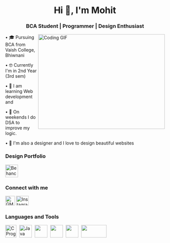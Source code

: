 <h1 align="center"> Hi 👋, I'm Mohit </h1>
<h3 align="center"> BCA Student | Programmer | Design Enthusiast</h3>
<img align="right" alt="Coding GIF" width="400px" src="https://miro.medium.com/v2/resize:fit:1358/1*-ntL3Dsvc-dJ5cLGRtSuEw.gif" height="300">

• 🎓 Pursuing BCA from Vaish College, Bhiwnani 

• 🤓 Currently I'm in 2nd Year (3rd sem)

• 🌱 I am learning Web development and 

• 🌱 On weekends I do DSA to improve my logic.

• 🎨 I'm also a designer and I love to design beautiful websites


<h3 align="left"> Design Portfolio</h3>
<p align="left">
     <a href="https://www.behance.net/mohitsoni29" target="_blank" title="Behance"> <img src="https://www.iconpacks.net/icons/2/free-behance-icon-2161-thumb.png" alt="Behance Profile" width="40" height="40" />
     </a>
</p>

<h3 align="left">Connect with me</h3>
<p align="left">
     <a href="mailto:mohitsoni9731@gmail.com" target="_blank" title="Gmail"><img src="https://upload.wikimedia.org/wikipedia/commons/thumb/7/7e/Gmail_icon_%282020%29.svg/512px-Gmail_icon_%282020%29.svg.png?20221017173631" alt="GMail" width="30" height="30" /></a>
     <a href="https://www.instagram.com/developer.mohit" target="_blank" title="My Instagram"><img src="https://raw.githubusercontent.com/rahuldkjain/github-profile-readme-generator/master/src/images/icons/Social/instagram.svg" alt="Instagram Profile" width="40" height="30" />
     </a>

</p>
<h3 align="left">Languages and Tools</h3>
<p>
     <a href="https://www.cprogramming.com" target="_blank"  title="C Programming"><img src="https://i.pinimg.com/originals/6e/46/e7/6e46e7dbe2bb73dacc055e5dbd85c3ad.png" alt="C Programming" height="40" width="35" /></a>
     <a style="padding-left: 5px;" href="https://www.geeksforgeeks.org/java" target="_blank" title="Java Programming"><img src="https://assets.stickpng.com/images/58480979cef1014c0b5e4901.png" alt="Java Programming" height="40" width="40" /></a>     
     <a style="padding-left: 5px;" href="https://www.w3schools.com/html" target="_blank" title="HTML"><img src="https://w7.pngwing.com/pngs/116/40/png-transparent-5-logo-angle-area-text-brand-other-html-5-angle-text-rectangle-thumbnail.png" height="40" width="40" /></a>
     <a style="padding-left: 5px;" href="https://www.w3schools.com/css" target="_blank" title="CSS"><img src="https://w7.pngwing.com/pngs/224/77/png-transparent-website-web-internet-css-style-css3-technology-social-media-logos-i-flat-colorful-icon-thumbnail.png" height="40" width="40" /></a>
    <a style="padding-left: 5px;" href="https://figma.com" target="_blank" title="Figma"><img src="https://w7.pngwing.com/pngs/431/965/png-transparent-figma-designer-computer-icons-material-design-design-rectangle-poster-logo.png" height="40" width="40" /></a>
    <a style="padding-left: 5px;" href="https://www.simplilearn.com/how-to-become-ui-ux-designer-article" target="_blank" title="UI/UX"><img src="https://o.remove.bg/downloads/cbfa8b60-1cde-461b-9cf2-c932b20e34e6/ux-ui-00-removebg-preview.png" height="40" width="80" /></a>

</p>





